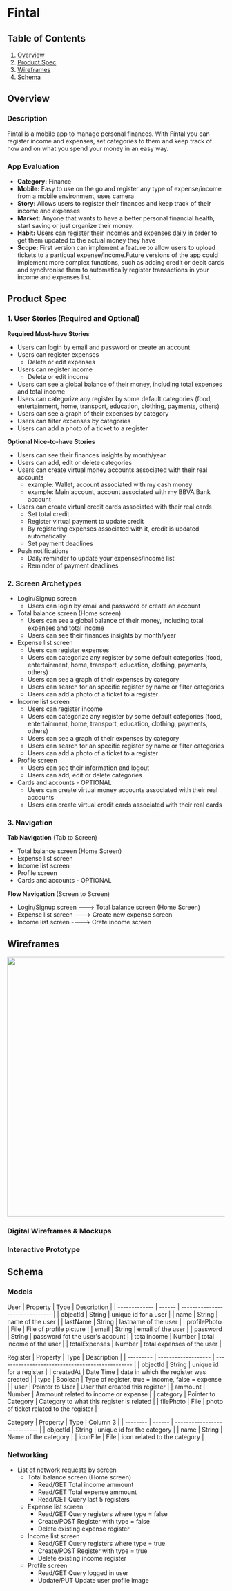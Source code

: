 # Fintal

## Table of Contents
1. [Overview](#Overview)
1. [Product Spec](#Product-Spec)
1. [Wireframes](#Wireframes)
2. [Schema](#Schema)

## Overview
### Description
Fintal is a mobile app to manage personal finances. With Fintal you can register income and expenses, set categories to them and keep track of how and on what you spend your money in an easy way.

### App Evaluation

- **Category:** Finance
- **Mobile:** Easy to use on the go and register any type of expense/income from a mobile environment, uses camera
- **Story:** Allows users to register their finances and keep track of their income and expenses
- **Market:** Anyone that wants to have a better personal financial health, start saving or just organize their money.
- **Habit:** Users can register their incomes and expenses daily in order to get them updated to the actual money they have
- **Scope:** First version can implement a feature to allow users to upload tickets to a particual expense/income.Future versions of the app could implement more complex functions, such as adding credit or debit cards and synchronise them to automatically register transactions in your income and expenses list.

## Product Spec

### 1. User Stories (Required and Optional)

**Required Must-have Stories**

* Users can login by email and password or create an account
* Users can register expenses
    * Delete or edit expenses
* Users can register income
    * Delete or edit income
* Users can see a global balance of their money, including total expenses and total income
* Users can categorize any register by some default categories (food, entertainment, home, transport, education, clothing, payments, others)
* Users can see a graph of their expenses by category
* Users can filter expenses by categories
* Users can add a photo of a ticket to a register

**Optional Nice-to-have Stories**
* Users can see their finances insights by month/year
* Users can add, edit or delete categories
* Users can create virtual money accounts associated with their real accounts 
    * example: Wallet, account associated with my cash money
    * example: Main account, account associated with my BBVA Bank account
* Users can create virtual credit cards associated with their real cards
    * Set total credit
    * Register virtual payment to update credit
    * By registering expenses associated with it, credit is updated automatically
    * Set payment deadlines
* Push notifications
    * Daily reminder to update your expenses/income list
    * Reminder of payment deadlines


### 2. Screen Archetypes

* Login/Signup screen
   * Users can login by email and password or create an account
* Total balance screen (Home screen)
    * Users can see a global balance of their money, including total expenses and total income
    * Users can see their finances insights by month/year
* Expense list screen
    * Users can register expenses
    * Users can categorize any register by some default categories (food, entertainment, home, transport, education, clothing, payments, others)
    * Users can see a graph of their expenses by category
    * Users can search for an specific register by name or filter categories
    * Users can add a photo of a ticket to a register
* Income list screen
    * Users can register income
    * Users can categorize any register by some default categories (food, entertainment, home, transport, education, clothing, payments, others)
    * Users can see a graph of their expenses by category
    * Users can search for an specific register by name or filter categories
    * Users can add a photo of a ticket to a register
* Profile screen
    * Users can see their information and logout
    * Users can add, edit or delete categories
* Cards and accounts - OPTIONAL
    * Users can create virtual money accounts associated with their real accounts
    * Users can create virtual credit cards associated with their real cards

### 3. Navigation

**Tab Navigation** (Tab to Screen)

* Total balance screen (Home Screen)
* Expense list screen
* Income list screen
* Profile screen
* Cards and accounts - OPTIONAL

**Flow Navigation** (Screen to Screen)

* Login/Signup screen ---> Total balance screen (Home Screen)
* Expense list screen ---> Create new expense screen
* Income list screen ----> Crete income screen

## Wireframes
<img src="https://raw.githubusercontent.com/luisedgtz/Fintal-FBU/main/wireframe.png" width=600>

### Digital Wireframes & Mockups

### Interactive Prototype

## Schema 

### Models

User
| Property      | Type   | Description                     |
| ------------- | ------ | ------------------------------- |
| objectId      | String | unique id for a user            |
| name          | String | name of the user                |
| lastName      | String | lastname of the user            |
| profilePhoto  | File   | File of profile picture         |
| email         | String | email of the user               |
| password      | String | password fot the user's account |
| totalIncome   | Number | total income of the user        |
| totalExpenses | Number | total expenses of the user      |

Register
| Property  | Type                | Description                                      |
| --------- | ------------------- | ------------------------------------------------ |
| objectId  | String              | unique id for a register                         |
| createdAt | Date Time           | date in which the register was created           |
| type      | Boolean             | Type of register, true = income, false = expense |
| user      | Pointer to User     | User that created this register                  |
| ammount   | Number              | Ammount related to income or expense             |
| category  | Pointer to Category | Category to what this register is related        |
| filePhoto | File                | photo of ticket related to the register          |

Category
| Property | Type   | Column 3                     |
| -------- | ------ | ---------------------------- |
| objectId | String | unique id for the category   |
| name     | String | Name of the category         |
| iconFile | File   | icon related to the category |


### Networking
- List of network requests by screen
    - Total balance screen (Home screen)
        - Read/GET Total income ammount
        - Read/GET Total expense ammount
        - Read/GET Query last 5 registers
    - Expense list screen
        - Read/GET Query registers where type = false
        - Create/POST Register with type = false
        - Delete existing expense register
    - Income list screen
        - Read/GET Query registers where type = true
        - Create/POST Register with type = true
        - Delete existing income register
    - Profile screen
        - Read/GET Query logged in user
        - Update/PUT Update user profile image
